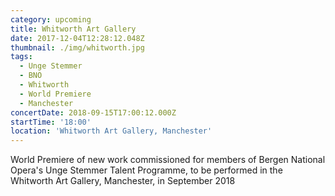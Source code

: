 ```yaml
---
category: upcoming
title: Whitworth Art Gallery
date: 2017-12-04T12:28:12.048Z
thumbnail: ./img/whitworth.jpg
tags:
  - Unge Stemmer
  - BNO
  - Whitworth
  - World Premiere
  - Manchester
concertDate: 2018-09-15T17:00:12.000Z
startTime: '18:00'
location: 'Whitworth Art Gallery, Manchester'
---
```

World Premiere of new work commissioned for members of Bergen National Opera's Unge Stemmer Talent Programme, to be performed in the Whitworth Art Gallery, Manchester, in September 2018
